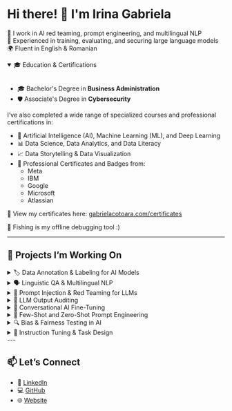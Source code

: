 # Hi there! 👋 I'm Irina Gabriela

🧠 I work in AI red teaming, prompt engineering, and multilingual NLP  
📌 Experienced in training, evaluating, and securing large language models  
🌍 Fluent in English & Romanian
<details open>
  <summary>🎓 Education & Certifications</summary>
  <br>

  - 🎓 Bachelor's Degree in **Business Administration**  
  - 🛡️ Associate's Degree in **Cybersecurity**

  I’ve also completed a wide range of specialized courses and professional certifications in:

  - 🤖 Artificial Intelligence (AI), Machine Learning (ML), and Deep Learning  
  - 📊 Data Science, Data Analytics, and Data Literacy  
  - 📈 Data Storytelling & Data Visualization  
  - 📜 Professional Certificates and Badges from:  
    - Meta  
    - IBM  
    - Google  
    - Microsoft  
    - Atlassian  

  🔗 View my certificates here: [gabrielacotoara.com/certificates](https://gabrielacotoara.com/certificates)

</details>
🎣 Fishing is my offline debugging tool :)

---

## 🚀 Projects I’m Working On

<details>
  <summary>🏷️ Data Annotation & Labeling for AI Models</summary>
  <br>
  Annotating and labeling text, audio, and image data to train and validate machine learning models across domains.
</details>

<details>
  <summary>🗣️ Linguistic QA & Multilingual NLP</summary>
  <br>
  Supporting AI model performance through grammar evaluation, localization testing, and cross-language alignment.
</details>

<details>
  <summary>🔐 Prompt Injection & Red Teaming for LLMs</summary>
  <br>
  Crafting adversarial prompts to test model security, detect jailbreak vulnerabilities, and assess safety boundaries.
</details>

<details>
  <summary>🧪 LLM Output Auditing</summary>
  <br>
  Evaluating model responses for harmful content, factual errors, repetition, and instruction-following accuracy.
</details>

<details>
  <summary>💬 Conversational AI Fine-Tuning</summary>
  <br>
  Reviewing chatbot dialogue quality for tone, clarity, empathy, and human-likeness in customer-facing use cases.
</details>

<details>
  <summary>🧠 Few-Shot and Zero-Shot Prompt Engineering</summary>
  <br>
  Designing optimized prompts for downstream NLP tasks using minimal examples, improving model adaptability.
</details>

<details>
  <summary>🔍 Bias & Fairness Testing in AI</summary>
  <br>
  Conducting evaluations to identify and reduce bias across gender, ethnicity, and language in AI outputs.
</details>

<details>
  <summary>🧾 Instruction Tuning & Task Design</summary>
  <br>
  Writing and curating high-quality datasets for supervised instruction tuning across diverse tasks and model sizes.
</details>
---

## 📫 Let’s Connect

- 💼 [LinkedIn](https://linkedin.com/in/gabrielacotoaraybarra)  
- 💻 [GitHub](https://github.com/gabrielacotoara)
- 🌐 [Website](https://gabrielacotoara.com) 
